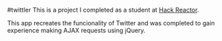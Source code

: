 #twittler
This is a project I completed as a student at [Hack Reactor](http://hackreactor.com).

This app recreates the funcionality of Twitter and was completed to gain experience making AJAX requests using jQuery.
